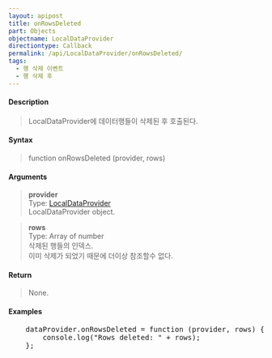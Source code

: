 ```yaml
---
layout: apipost
title: onRowsDeleted
part: Objects
objectname: LocalDataProvider
directiontype: Callback
permalink: /api/LocalDataProvider/onRowsDeleted/
tags:
  - 행 삭제 이벤트
  - 행 삭제 후
---
```



#### Description

> LocalDataProvider에 데이터행들이 삭제된 후 호출된다.

#### Syntax

> function onRowsDeleted (provider, rows)

#### Arguments

> **provider**  
> Type: [LocalDataProvider](/api/LocalDataProvider/)  
> LocalDataProvider object.  

> **rows**  
> Type: Array of number  
> 삭제된 행들의 인덱스.  
> 이미 삭제가 되었기 때문에 더이상 참조할수 없다.

#### Return

> None.

#### Examples 

<pre class="prettyprint">
    dataProvider.onRowsDeleted = function (provider, rows) {
        console.log("Rows deleted: " + rows);
    };
</pre>

